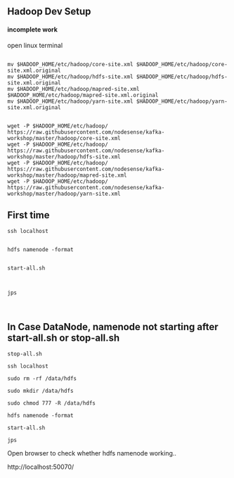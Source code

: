 ## Hadoop Dev Setup

#### incomplete work

open linux terminal

```

mv $HADOOP_HOME/etc/hadoop/core-site.xml $HADOOP_HOME/etc/hadoop/core-site.xml.original
mv $HADOOP_HOME/etc/hadoop/hdfs-site.xml $HADOOP_HOME/etc/hadoop/hdfs-site.xml.original
mv $HADOOP_HOME/etc/hadoop/mapred-site.xml $HADOOP_HOME/etc/hadoop/mapred-site.xml.original
mv $HADOOP_HOME/etc/hadoop/yarn-site.xml $HADOOP_HOME/etc/hadoop/yarn-site.xml.original


wget -P $HADOOP_HOME/etc/hadoop/ https://raw.githubusercontent.com/nodesense/kafka-workshop/master/hadoop/core-site.xml
wget -P $HADOOP_HOME/etc/hadoop/ https://raw.githubusercontent.com/nodesense/kafka-workshop/master/hadoop/hdfs-site.xml
wget -P $HADOOP_HOME/etc/hadoop/ https://raw.githubusercontent.com/nodesense/kafka-workshop/master/hadoop/mapred-site.xml
wget -P $HADOOP_HOME/etc/hadoop/ https://raw.githubusercontent.com/nodesense/kafka-workshop/master/hadoop/yarn-site.xml

```
## First time

```
ssh localhost


hdfs namenode -format


start-all.sh



jps 



```

## In Case DataNode, namenode not starting after start-all.sh or stop-all.sh

```
stop-all.sh

ssh localhost

sudo rm -rf /data/hdfs

sudo mkdir /data/hdfs

sudo chmod 777 -R /data/hdfs

hdfs namenode -format

start-all.sh 

jps
```

Open browser to check whether hdfs namenode working..

http://localhost:50070/


